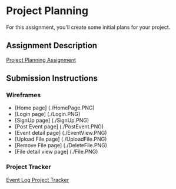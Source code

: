 # Project Planning
For this assignment, you'll create some initial plans for your project.

## Assignment Description
[Project Planning Assignment](https://education.launchcode.org/liftoff/assignments/planning/)

## Submission Instructions

### Wireframes

- [Home page] (./HomePage.PNG)
- [Login page] (./Login.PNG)
- [SignUp page] (./SignUp.PNG)
- [Post Event page] (./PostEvent.PNG)
- [Event detail page] (./EventView.PNG)
- [Upload File page] (./UploadFile.PNG)
- [Remove File page] (./DeleteFile.PNG)
- [File detail view page] (./File.PNG)

### Project Tracker

[Event Log Project Tracker](https://www.pivotaltracker.com/n/projects/2173099)
